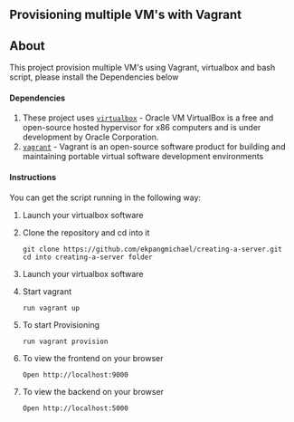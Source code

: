 ## Provisioning multiple VM's with Vagrant

## About
This project provision multiple VM's using Vagrant, virtualbox and bash script, please install the Dependencies below

#### Dependencies

1. These project uses [`virtualbox`](https://www.virtualbox.org/) - Oracle VM VirtualBox is a free and open-source hosted hypervisor for x86 computers and is under development by Oracle Corporation. 
2.  [`vagrant`](https://www.vagrantup.com/) - Vagrant is an open-source software product for building and maintaining portable virtual software development environments


#### Instructions


You can get the script running in the following way:

1. Launch your virtualbox software

2. Clone the repository and cd into it
   
	  ```
    git clone https://github.com/ekpangmichael/creating-a-server.git
    cd into creating-a-server folder
    ```
3. Launch your virtualbox software

4. Start vagrant 
    ```
    run vagrant up
    ```
5. To start Provisioning 
    ```
    run vagrant provision

    ```
6. To view the frontend on your browser
    ```
    Open http://localhost:9000
    ```
7. To view the backend on your browser
    ```
    Open http://localhost:5000
    ```
